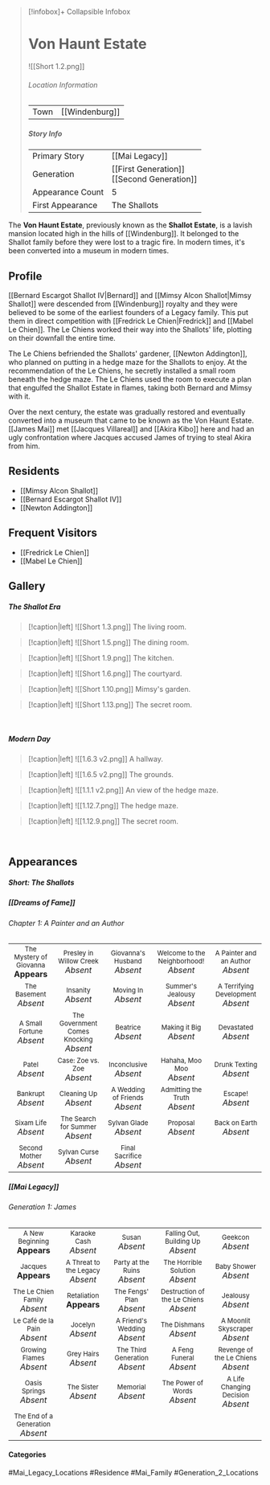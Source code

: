 > [!infobox]+ Collapsible Infobox
> # Von Haunt Estate
> ![[Short 1.2.png]] 
> ###### Location Information
> |  |  | 
> | ---- | ---- | 
> | Town | [[Windenburg]] | 
> 
> ##### Story Info
> |  |  | 
> | ---- | ---- | 
> | Primary Story | [[Mai Legacy]] | 
> | Generation |[[First Generation]]<br>[[Second Generation]]|
> | Appearance Count | 5 | 
> | First Appearance | The Shallots

The **Von Haunt Estate**, previously known as the **Shallot Estate**, is a lavish mansion located high in the hills of [[Windenburg]]. It belonged to the Shallot family before they were lost to a tragic fire. In modern times, it's been converted into a museum in modern times.

## Profile
[[Bernard Escargot Shallot IV|Bernard]] and [[Mimsy Alcon Shallot|Mimsy Shallot]] were descended from [[Windenburg]] royalty and they were believed to be some of the earliest founders of a Legacy family. This put them in direct competition with [[Fredrick Le Chien|Fredrick]] and [[Mabel Le Chien]]. The Le Chiens worked their way into the Shallots' life, plotting on their downfall the entire time.

The Le Chiens befriended the Shallots' gardener, [[Newton Addington]], who planned on putting in a hedge maze for the Shallots to enjoy. At the recommendation of the Le Chiens, he secretly installed a small room beneath the hedge maze. The Le Chiens used the room to execute a plan that engulfed the Shallot Estate in flames, taking both Bernard and Mimsy with it.

Over the next century, the estate was gradually restored and eventually converted into a museum that came to be known as the Von Haunt Estate. [[James Mai]] met [[Jacques Villareal]] and [[Akira Kibo]] here and had an ugly confrontation where Jacques accused James of trying to steal Akira from him.

## Residents
- [[Mimsy Alcon Shallot]]
- [[Bernard Escargot Shallot IV]]
- [[Newton Addington]]

## Frequent Visitors
- [[Fredrick Le Chien]]
- [[Mabel Le Chien]]

## Gallery
##### The Shallot Era
> [!caption|left]
> ![[Short 1.3.png]] 
> The living room.

> [!caption|left]
> ![[Short 1.5.png]] 
> The dining room.

> [!caption|left]
> ![[Short 1.9.png]] 
> The kitchen.

> [!caption|left]
> ![[Short 1.6.png]] 
> The courtyard.

> [!caption|left]
> ![[Short 1.10.png]] 
> Mimsy's garden.

> [!caption|left]
> ![[Short 1.13.png]] 
> The secret room.

<br style="clear:both; margin: 0; padding: 0" />

##### Modern Day
> [!caption|left]
> ![[1.6.3 v2.png]] 
> A hallway.

> [!caption|left]
> ![[1.6.5 v2.png]] 
> The grounds.

> [!caption|left]
> ![[1.1.1 v2.png]] 
> An view of the hedge maze.

> [!caption|left]
> ![[1.12.7.png]] 
> The hedge maze. 

> [!caption|left]
> ![[1.12.9.png]] 
> The secret room.

<br style="clear:both; margin: 0; padding: 0" />

## Appearances
##### Short: The Shallots

##### [[Dreams of Fame]]
###### Chapter 1: A Painter and an Author
|                                                                       |     |     |     |     |
| --------------------------------------------------------------------- | --- | --- | --- | --- |
| <center><font size=2>The Mystery of Giovanna<br><font size=3>**Appears**  | <center><font size=2>Presley in Willow Creek<br><font size=3>*Absent* | <center><font size=2>Giovanna's Husband<br><font size=3>*Absent* | <center><font size=2>Welcome to the Neighborhood!<br><font size=3>*Absent* | <center><font size=2>A Painter and an Author<br><font size=3>*Absent* |
| <center><font size=2>The Basement<br><font size=3>*Absent* | <center><font size=2>Insanity<br><font size=3>*Absent* | <center><font size=2>Moving In<br><font size=3>*Absent* | <center><font size=2>Summer's Jealousy<br><font size=3>*Absent*| <center><font size=2>A Terrifying Development<br><font size=3>*Absent* |
| <center><font size=2>A Small Fortune<br><font size=3>*Absent* | <center><font size=2>The Government Comes Knocking<br><font size=3>*Absent* | <center><font size=2>Beatrice<br><font size=3>*Absent* | <center><font size=2>Making it Big<br><font size=3>*Absent*| <center><font size=2>Devastated<br><font size=3>*Absent* |
| <center><font size=2>Patel<br><font size=3>*Absent* | <center><font size=2>Case: Zoe vs. Zoe<br><font size=3>*Absent*  | <center><font size=2>Inconclusive<br><font size=3>*Absent*| <center><font size=2>Hahaha, Moo Moo<br><font size=3>*Absent* | <center><font size=2>Drunk Texting<br><font size=3>*Absent* |
| <center><font size=2>Bankrupt<br><font size=3>*Absent* | <center><font size=2>Cleaning Up<br><font size=3>*Absent* | <center><font size=2>A Wedding of Friends<br><font size=3>*Absent* | <center><font size=2>Admitting the Truth<br><font size=3>*Absent* | <center><font size=2>Escape!<br><font size=3>*Absent* |
| <center><font size=2>Sixam Life<br><font size=3>*Absent* | <center><font size=2>The Search for Summer<br><font size=3>*Absent* | <center><font size=2>Sylvan Glade<br><font size=3>*Absent* | <center><font size=2>Proposal<br><font size=3>*Absent* | <center><font size=2>Back on Earth<br><font size=3>*Absent* |
| <center><font size=2>Second Mother<br><font size=3>*Absent* | <center><font size=2>Sylvan Curse<br><font size=3>*Absent* | <center><font size=2>Final Sacrifice<br><font size=3>*Absent* |  |  |

##### [[Mai Legacy]]
###### Generation 1: James
|                                                                       |     |     |     |     |
| --------------------------------------------------------------------- | --- | --- | --- | --- |
| <center><font size=2>A New Beginning<br><font size=3>**Appears**  | <center><font size=2>Karaoke Cash<br><font size=3>*Absent* | <center><font size=2>Susan<br><font size=3>*Absent* | <center><font size=2>Falling Out, Building Up<br><font size=3>*Absent*| <center><font size=2>Geekcon<br><font size=3>*Absent* |
| <center><font size=2>Jacques<br><font size=3>**Appears**  | <center><font size=2>A Threat to the Legacy<br><font size=3>*Absent* | <center><font size=2>Party at the Ruins<br><font size=3>*Absent* | <center><font size=2>The Horrible Solution<br><font size=3>*Absent*| <center><font size=2>Baby Shower<br><font size=3>*Absent*|
| <center><font size=2>The Le Chien Family<br><font size=3>*Absent*  | <center><font size=2>Retaliation<br><font size=3>**Appears**| <center><font size=2>The Fengs' Plan<br><font size=3>*Absent* | <center><font size=2>Destruction of the Le Chiens<br><font size=3>*Absent*| <center><font size=2>Jealousy<br><font size=3>*Absent* |
| <center><font size=2>Le Café de la Pain<br><font size=3>*Absent*  | <center><font size=2>Jocelyn<br><font size=3>*Absent* | <center><font size=2>A Friend's Wedding<br><font size=3>*Absent* | <center><font size=2>The Dishmans<br><font size=3>*Absent* | <center><font size=2>A Moonlit Skyscraper<br><font size=3>*Absent* |
| <center><font size=2>Growing Flames<br><font size=3>*Absent* | <center><font size=2>Grey Hairs<br><font size=3>*Absent*  | <center><font size=2>The Third Generation<br><font size=3>*Absent* | <center><font size=2>A Feng Funeral<br><font size=3>*Absent* | <center><font size=2>Revenge of the Le Chiens<br><font size=3>*Absent*|
| <center><font size=2>Oasis Springs<br><font size=3>*Absent*  | <center><font size=2>The Sister<br><font size=3>*Absent*| <center><font size=2>Memorial<br><font size=3>*Absent* | <center><font size=2>The Power of Words<br><font size=3>*Absent*| <center><font size=2>A Life Changing Decision<br><font size=3>*Absent* |
| <center><font size=2>The End of a Generation<br><font size=3>*Absent*  |

#### Categories
#Mai_Legacy_Locations #Residence #Mai_Family #Generation_2_Locations 
